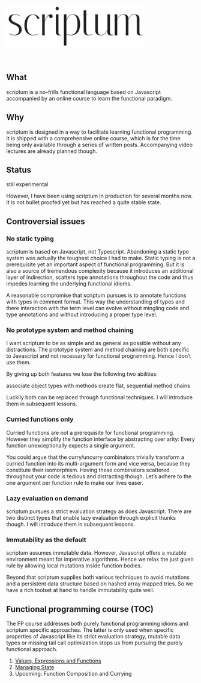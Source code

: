 <img src="./logo.png" width="366" height="114" alt="scriptum"><br><br><br>

## What

scriptum is a no-frills functional language based on Javascript accompanied by an online course to learn the functional paradigm.

## Why

scriptum is designed in a way to facilitate learning functional programming. It is shipped with a comprehensive online course, which is for the time being only available through a series of written posts. Accompanying video lectures are already planned though.

## Status

still experimental

However, I have been using scriptum in production for several months now. It is not bullet proofed yet but has reached a quite stable state.

## Controversial issues

### No static typing

scriptum is based on Javascript, not Typescript. Abandoning a static type system was actually the toughest choice I had to make. Static typing is not a prerequisite yet an important aspect of functional programming. But it is also a source of tremendous complexity because it introduces an additional layer of indirection, scatters type annotations throughout the code and thus impedes learning the underlying functional idioms.

A reasonable compromise that scriptum pursues is to annotate functions with types in comment format. This way the understanding of types and there interaction with the term level can evolve without mingling code and type annotations and without introducing a proper type level.

### No prototype system and method chaining

I want scriptum to be as simple and as general as possible without any distractions. The prototype system and method chaining are both specific to Javascript and not necessary for functional programming. Hence I don’t use them.

By giving up both features we lose the following two abilities:

associate object types with methods
create flat, sequential method chains

Luckily both can be replaced through functional techniques. I will introduce them in subsequent lessons.

### Curried functions only

Curried functions are not a prerequisite for functional programming. However they simplify the function interface by abstracting over arity: Every function unexceptionally expects a single argument.

You could argue that the curry/uncurry combinators trivially transform a curried function into its multi-argument form and vice versa, because they constitute their isomorphism. Having these combinators scattered throughout your code is tedious and distracting though. Let’s adhere to the one argument per function rule to make our lives easer.

### Lazy evaluation on demand

scriptum pursues a strict evaluation strategy as does Javascript. There are two distinct types that enable lazy evaluation through explicit thunks though. I will introduce them in subsequent lessons.

### Immutability as the default

scriptum assumes immutable data. However, Javascript offers a mutable environment meant for imperative algorithms. Hence we relax the just given rule by allowing local mutations inside function bodies.

Beyond that scriptum supplies both various techniques to avoid mutations and a persistent data structure based on hashed array mapped tries. So we have a rich toolset at hand to handle immutability quite well.

## Functional programming course (TOC)

The FP course addresses both purely functional programming idioms and scriptum specific approaches. The latter is only used when specific properties of Javascript like its strict evaluation strategy, mutable data types or missing tail call optimization stops us from pursuing the purely functional approach.

1. [Values, Expressions and Functions](https://github.com/kongware/scriptum/blob/master/ch-1.md)
2. [Managing State](https://github.com/kongware/scriptum/blob/master/ch-2.md)
3. Upcoming: Function Composition and Currying
